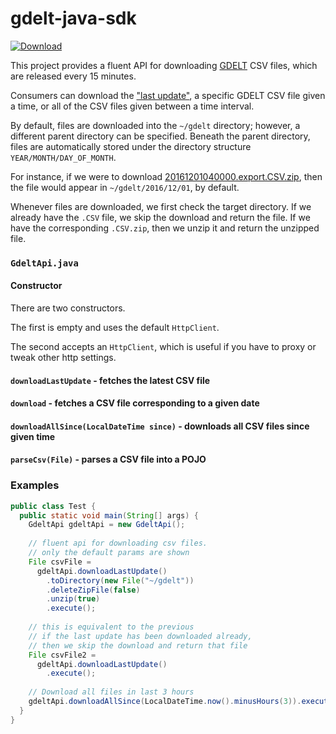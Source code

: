 # gdelt-java-sdk
 
 [![Download](https://api.bintray.com/packages/teslagov/gdelt/gdelt-java-sdk/images/download.svg?version=v0.0.7) ](https://bintray.com/teslagov/gdelt/gdelt-java-sdk/v0.0.7/link) 

This project provides a fluent API for downloading [GDELT](http://gdeltproject.org/) CSV files, which are released every 15 minutes.

Consumers can download the 
["last update"](http://data.gdeltproject.org/gdeltv2/lastupdate.txt), 
a specific GDELT CSV file given a time, or all of the CSV files given between a time interval.  

By default, files are downloaded into the `~/gdelt` directory; however, a different parent directory can be specified.
Beneath the parent directory, files are automatically stored under the directory structure `YEAR/MONTH/DAY_OF_MONTH`.

For instance, if we were to download 
[20161201040000.export.CSV.zip](http://data.gdeltproject.org/gdeltv2/20161201040000.export.CSV.zip), 
then the file would appear in `~/gdelt/2016/12/01`, by default.

Whenever files are downloaded, we first check the target directory. 
If we already have the `.CSV` file, we skip the download and return the file.
If we have the corresponding `.CSV.zip`, then we unzip it and return the unzipped file.

### `GdeltApi.java`
#### Constructor
There are two constructors.

The first is empty and uses the default `HttpClient`.

The second accepts an `HttpClient`, which is useful if you have to proxy or tweak other http settings.

#### `downloadLastUpdate` - fetches the latest CSV file
#### `download` - fetches a CSV file corresponding to a given date
#### `downloadAllSince(LocalDateTime since)` - downloads all CSV files since given time
#### `parseCsv(File)` - parses a CSV file into a POJO

### Examples
```java
public class Test {
  public static void main(String[] args) {
    GdeltApi gdeltApi = new GdeltApi();
      
    // fluent api for downloading csv files.
    // only the default params are shown
    File csvFile = 
      gdeltApi.downloadLastUpdate()
        .toDirectory(new File("~/gdelt"))
        .deleteZipFile(false)
        .unzip(true)
        .execute();
      
    // this is equivalent to the previous
    // if the last update has been downloaded already, 
    // then we skip the download and return that file 
    File csvFile2 = 
      gdeltApi.downloadLastUpdate()
        .execute();
    
    // Download all files in last 3 hours
    gdeltApi.downloadAllSince(LocalDateTime.now().minusHours(3)).execute();
  }
}
```